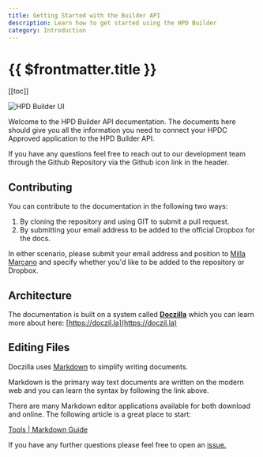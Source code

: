 ```yaml
---
title: Getting Started with the Builder API
description: Learn how to get started using the HPD Builder
category: Introduction
---
```


# {{ $frontmatter.title }}

[[toc]]

![HPD Builder UI](/builder.png)

Welcome to the HPD Builder API documentation. The documents here should give you all the information you need to connect your HPDC Approved application to the HPD Builder API.

If you have any questions feel free to reach out to our development team through the Github Repository via the Github icon link in the header.

## Contributing

You can contribute to the documentation in the following two ways:

1. By cloning the repository and using GIT to submit a pull request.
2. By submitting your email address to be added to the official Dropbox for the docs.

In either scenario, please submit your email address and position to [Milla Marcano](mailto:mmarcano@hpd-collaborative.org) and specify whether you'd like to be added to the repository or Dropbox.

## Architecture

The documentation is built on a system called **[Doczilla](https://doczil.la)** which you can learn more about here: [https://doczil.la](https://doczil.la)

## Editing Files

Doczilla uses [Markdown](https://www.markdownguide.org/getting-started) to simplify writing documents.

Markdown is the primary way text documents are written on the modern web and you can learn the syntax by following the link above.

There are many Markdown editor applications available for both download and online. The following article is a great place to start:

[Tools | Markdown Guide](https://www.markdownguide.org/tools)

If you have any further questions please feel free to open an [issue.](https://github.com/HPDCollaborative/docs/issues)
